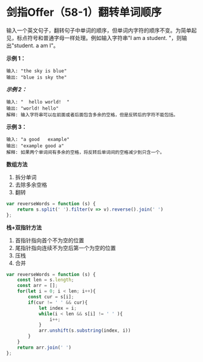 # 剑指Offer（58-1）翻转单词顺序


输入一个英文句子，翻转句子中单词的顺序，但单词内字符的顺序不变。为简单起见，标点符号和普通字母一样处理。例如输入字符串"I am a student. "，则输出"student. a am I"。
 
**示例 1：**

```
输入: "the sky is blue"
输出: "blue is sky the"
```
***示例 2：***
```
输入: "  hello world!  "
输出: "world! hello"
解释: 输入字符串可以在前面或者后面包含多余的空格，但是反转后的字符不能包括。
```

**示例 3：**
```
输入: "a good   example"
输出: "example good a"
解释: 如果两个单词间有多余的空格，将反转后单词间的空格减少到只含一个。
```

**数组方法**

1. 拆分单词
2. 去除多余空格
3. 翻转

```js
var reverseWords = function (s) {
    return s.split(' ').filter(v => v).reverse().join(' ')
};
```

**栈+双指针方法**

1. 首指针指向首个不为空的位置
2. 尾指针指向连续不为空后第一个为空的位置
3. 压栈
4. 合并

```js
var reverseWords = function (s) {
    const len = s.length;
    const arr = [];
    for(let i = 0; i < len; i++){
        const cur = s[i];
        if(cur != ' ' && cur){
            let index = i;
            while(i < len && s[i] != ' ' ){
                i++;
            }
            arr.unshift(s.substring(index, i))
        }
    }
    return arr.join(' ')
};
```